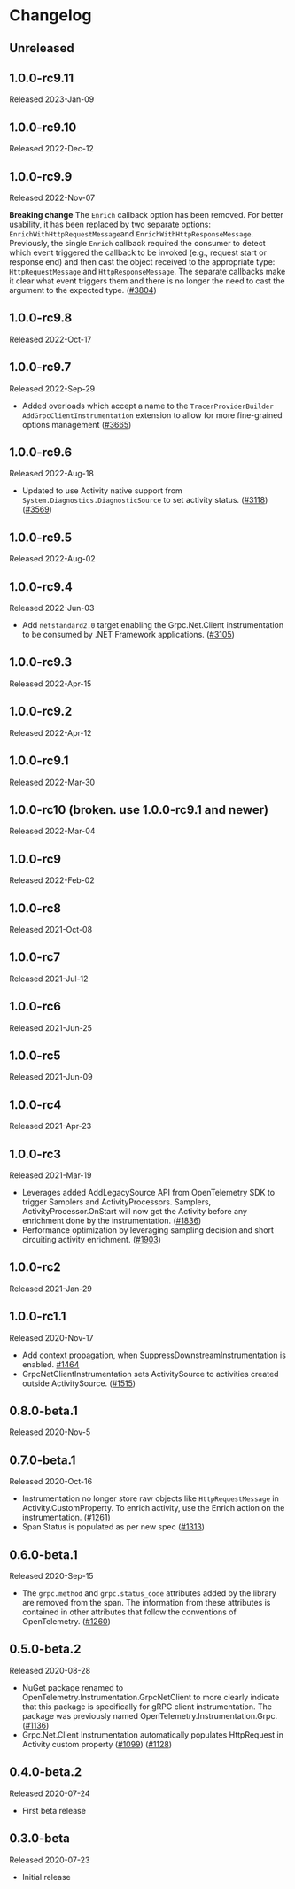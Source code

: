 # Changelog

## Unreleased

## 1.0.0-rc9.11

Released 2023-Jan-09

## 1.0.0-rc9.10

Released 2022-Dec-12

## 1.0.0-rc9.9

Released 2022-Nov-07

 **Breaking change** The `Enrich` callback option has been removed. For better
  usability, it has been replaced by two separate options:
  `EnrichWithHttpRequestMessage`and `EnrichWithHttpResponseMessage`. Previously,
  the single `Enrich` callback required the consumer to detect which event
  triggered the callback to be invoked (e.g., request start or response end) and
  then cast the object received to the appropriate type: `HttpRequestMessage`
  and `HttpResponseMessage`. The separate callbacks make it clear what event
  triggers them and there is no longer the need to cast the argument to the
  expected type.
  ([#3804](https://github.com/open-telemetry/opentelemetry-dotnet/pull/3804))

## 1.0.0-rc9.8

Released 2022-Oct-17

## 1.0.0-rc9.7

Released 2022-Sep-29

* Added overloads which accept a name to the `TracerProviderBuilder`
  `AddGrpcClientInstrumentation` extension to allow for more fine-grained
  options management
  ([#3665](https://github.com/open-telemetry/opentelemetry-dotnet/pull/3665))

## 1.0.0-rc9.6

Released 2022-Aug-18

* Updated to use Activity native support from `System.Diagnostics.DiagnosticSource`
  to set activity status.
  ([#3118](https://github.com/open-telemetry/opentelemetry-dotnet/issues/3118))
  ([#3569](https://github.com/open-telemetry/opentelemetry-dotnet/pull/3569))

## 1.0.0-rc9.5

Released 2022-Aug-02

## 1.0.0-rc9.4

Released 2022-Jun-03

* Add `netstandard2.0` target enabling the Grpc.Net.Client instrumentation to
  be consumed by .NET Framework applications.
  ([#3105](https://github.com/open-telemetry/opentelemetry-dotnet/pull/3105))

## 1.0.0-rc9.3

Released 2022-Apr-15

## 1.0.0-rc9.2

Released 2022-Apr-12

## 1.0.0-rc9.1

Released 2022-Mar-30

## 1.0.0-rc10 (broken. use 1.0.0-rc9.1 and newer)

Released 2022-Mar-04

## 1.0.0-rc9

Released 2022-Feb-02

## 1.0.0-rc8

Released 2021-Oct-08

## 1.0.0-rc7

Released 2021-Jul-12

## 1.0.0-rc6

Released 2021-Jun-25

## 1.0.0-rc5

Released 2021-Jun-09

## 1.0.0-rc4

Released 2021-Apr-23

## 1.0.0-rc3

Released 2021-Mar-19

* Leverages added AddLegacySource API from OpenTelemetry SDK to trigger Samplers
  and ActivityProcessors. Samplers, ActivityProcessor.OnStart will now get the
  Activity before any enrichment done by the instrumentation.
  ([#1836](https://github.com/open-telemetry/opentelemetry-dotnet/pull/1836))
* Performance optimization by leveraging sampling decision and short circuiting
  activity enrichment.
  ([#1903](https://github.com/open-telemetry/opentelemetry-dotnet/pull/1904))

## 1.0.0-rc2

Released 2021-Jan-29

## 1.0.0-rc1.1

Released 2020-Nov-17

* Add context propagation, when SuppressDownstreamInstrumentation is enabled.
  [#1464](https://github.com/open-telemetry/opentelemetry-dotnet/pull/1464)
* GrpcNetClientInstrumentation sets ActivitySource to activities created outside
  ActivitySource.
  ([#1515](https://github.com/open-telemetry/opentelemetry-dotnet/pull/1515/))

## 0.8.0-beta.1

Released 2020-Nov-5

## 0.7.0-beta.1

Released 2020-Oct-16

* Instrumentation no longer store raw objects like `HttpRequestMessage` in
  Activity.CustomProperty. To enrich activity, use the Enrich action on the
  instrumentation.
  ([#1261](https://github.com/open-telemetry/opentelemetry-dotnet/pull/1261))
* Span Status is populated as per new spec
  ([#1313](https://github.com/open-telemetry/opentelemetry-dotnet/pull/1313))

## 0.6.0-beta.1

Released 2020-Sep-15

* The `grpc.method` and `grpc.status_code` attributes added by the library are
  removed from the span. The information from these attributes is contained in
  other attributes that follow the conventions of OpenTelemetry.
  ([#1260](https://github.com/open-telemetry/opentelemetry-dotnet/pull/1260))

## 0.5.0-beta.2

Released 2020-08-28

* NuGet package renamed to OpenTelemetry.Instrumentation.GrpcNetClient to more
  clearly indicate that this package is specifically for gRPC client
  instrumentation. The package was previously named
  OpenTelemetry.Instrumentation.Grpc.
  ([#1136](https://github.com/open-telemetry/opentelemetry-dotnet/pull/1136))
* Grpc.Net.Client Instrumentation automatically populates HttpRequest in
  Activity custom property
  ([#1099](https://github.com/open-telemetry/opentelemetry-dotnet/pull/1099))
  ([#1128](https://github.com/open-telemetry/opentelemetry-dotnet/pull/1128))

## 0.4.0-beta.2

Released 2020-07-24

* First beta release

## 0.3.0-beta

Released 2020-07-23

* Initial release
